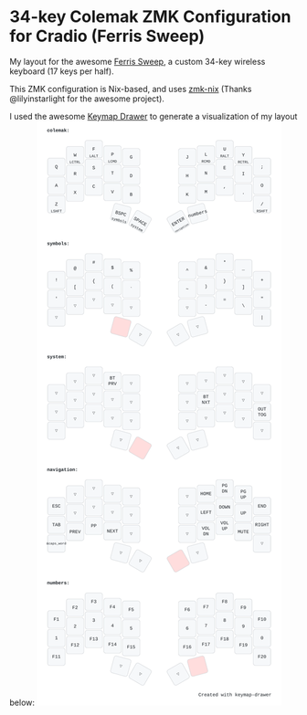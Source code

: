 # 34-key Colemak ZMK Configuration for Cradio (Ferris Sweep)

My layout for the awesome [Ferris Sweep][ferris-sweep], a custom 34-key wireless keyboard (17 keys per half).

This ZMK configuration is Nix-based, and uses [zmk-nix][zmk-nix] (Thanks @lilyinstarlight for the awesome project).

I used the awesome [Keymap Drawer](https://keymap-drawer.streamlit.app/) to generate a visualization of my layout below:
![my layout](./assets/my_keymap.svg)
<!-- TODO: Once https://github.com/lilyinstarlight/zmk-nix/pull/86 is merged, update the asset via CI and file a PR -->

[ferris-sweep]: https://github.com/davidphilipbarr/Sweep
[zmk-nix]: https://github.com/lilyinstarlight/zmk-nix
